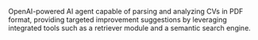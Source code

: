 OpenAI-powered AI agent capable of parsing and analyzing CVs in PDF format, providing targeted improvement suggestions by leveraging integrated tools such as a retriever module and a semantic search engine.